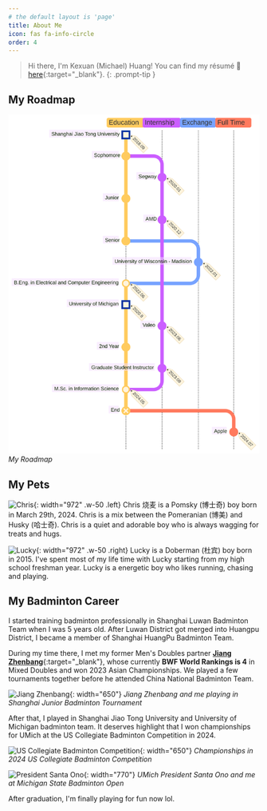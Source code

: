 ```yaml
---
# the default layout is 'page'
title: About Me
icon: fas fa-info-circle
order: 4
---
```


> Hi there, I'm Kexuan (Michael) Huang! You can find my résumé 📝 [here](/assets/doc/Resume_Kexuan_Huang.pdf){:target="\_blank"}.
{: .prompt-tip }

## My Roadmap

![My Roadmap](/assets/img/blog/about_me/roadmap.svg)
_My Roadmap_

<!-- ```mermaid
%%{
    init: {
      'logLevel': 'debug',
      'theme': 'base',
      'themeVariables': {
        'commitLabelFontSize': '12px'
      },
      'gitGraph': {
        'rotateCommitLabel': false,
        'mainBranchName': 'Education'
      }
    }
  }%%

  gitGraph
    commit id: "Shanghai Jiao Tong University" tag: "2018.09" type: HIGHLIGHT
    commit id: "Sophomore"
    branch Internship
    commit id: "Segway" tag: "2020.01"
    checkout Education
    commit id: "Junior"
    checkout Education
    checkout Internship
    commit id: "AMD" tag: "2020.12"
    checkout Education
    commit id: "Senior"
    branch Exchange
    commit id: "University of Wisconsin - Madision" tag: "2022.01"
    checkout Education
    commit id: "End"
    merge Exchange id: "B.Eng. in Electrical and Computer Engineering" tag: "2022.06"
    commit id: "University of Michigan" tag: "2020.8" type: HIGHLIGHT
    checkout Internship
    commit id: "Valeo" tag: "2023.06"
    checkout Education
    commit id: "2nd Year"
    checkout Internship
    commit id: "Graduate Student Instructor" tag: "2023.09"
    checkout Education
    merge Internship id: "M.Sc. in Information Science" tag: "2024.05"
    commit id: "End" type: REVERSE
    branch "Full Time"
    commit id: "Apple" tag: "2024.07"
``` -->

## My Pets

![Chris](/assets/img/blog/about_me/chris.jpg){: width="972" .w-50 .left}
Chris 烧麦 is a Pomsky (博士奇) boy born in March 29th, 2024. Chris is a mix between the Pomeranian (博美) and Husky (哈士奇). Chris is a quiet and adorable boy who is always wagging for treats and hugs.

![Lucky](/assets/img/blog/about_me/lucky.jpg){: width="972" .w-50 .right}
Lucky is a Doberman (杜宾) boy born in 2015. I've spent most of my life time with Lucky starting from my high school freshman year. Lucky is a energetic boy who likes running, chasing and playing.

## My Badminton Career

I started training badminton professionally in Shanghai Luwan Badminton Team when I was 5 years old. After Luwan District got merged into Huangpu District, I became a member of Shanghai HuangPu Badminton Team.

During my time there, I met my former Men's Doubles partner [**Jiang Zhenbang**](https://bwfbadminton.com/player/63029/jiang-zhen-bang){:target="\_blank"}, whose currently **BWF World Rankings is 4** in Mixed Doubles and won 2023 Asian Championships. We played a few tournaments together before he attended China National Badminton Team.

![Jiang Zhenbang](/assets/img/blog/about_me/badminton.jpg){: width="650"}
_Jiang Zhenbang and me playing in Shanghai Junior Badminton Tournament_

After that, I played in Shanghai Jiao Tong University and University of Michigan badminton team. It deserves highlight that I won championships for UMich at the US Collegiate Badminton Competition in 2024.

![US Collegiate Badminton Competition](/assets/img/blog/about_me/conference.jpg){: width="650"}
_Championships in 2024 US Collegiate Badminton Competition_

![President Santa Ono](/assets/img/blog/about_me/ono.jpg){: width="770"}
_UMich President Santa Ono and me at Michigan State Badminton Open_

After graduation, I'm finally playing for fun now lol.
